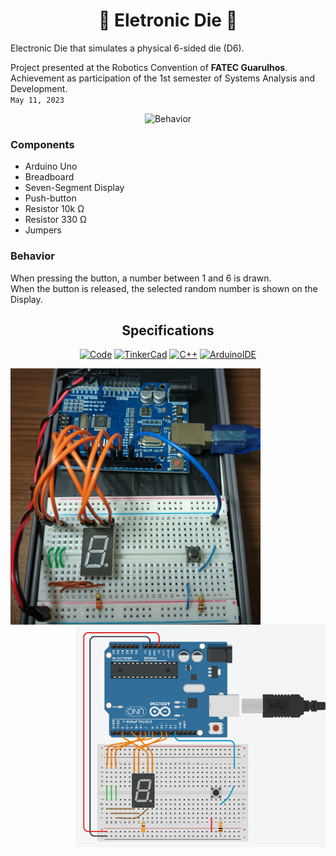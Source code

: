 <div align="center">

# :game_die: Eletronic Die :game_die:
</div>

Electronic Die that simulates a physical 6-sided die (D6).

Project presented at the Robotics Convention of **FATEC Guarulhos**.  
Achievement as participation of the 1st semester of Systems Analysis and Development.  
`May 11, 2023`

<div align="center">
<img src="/Funcionamento.gif" alt="Behavior">
</div>
  
### Components
- Arduino Uno
- Breadboard
- Seven-Segment Display 
- Push-button
- Resistor 10k Ω
- Resistor 330 Ω 
- Jumpers
  
  
### Behavior
When pressing the button, a number between 1 and 6 is drawn.  
When the button is released, the selected random number is shown on the Display.
<div align="center">

## Specifications
  
[![Code](https://img.shields.io/badge/Code-black?style=for-the-badge)](https://github.com/gabriellabueno/Dado-Eletronico/blob/main/codigo.c%2B%2B)
[![TinkerCad](https://img.shields.io/badge/Tinkercad%20Circuit-red?style=for-the-badge)](https://www.tinkercad.com/things/6grCl2sPp0o)
[![C++](https://img.shields.io/badge/%20C%2B%2B%20Language-00599C?style=for-the-badge&logo=logoColor=white)](https://cplusplus.com)
[![ArduinoIDE](https://img.shields.io/badge/Arduino_IDE-00979D?style=for-the-badge&logo=arduino&logoColor=white)](https://www.arduino.cc/en/software)
</div>

<img src="/Dado-Eletronico.jpg" width="400px" align="left" alt="Dado Eletrônico">
<img src="/Circuito-Tinkercad.png" width="400px" align="right" alt="Circuito no Tinkercad">


